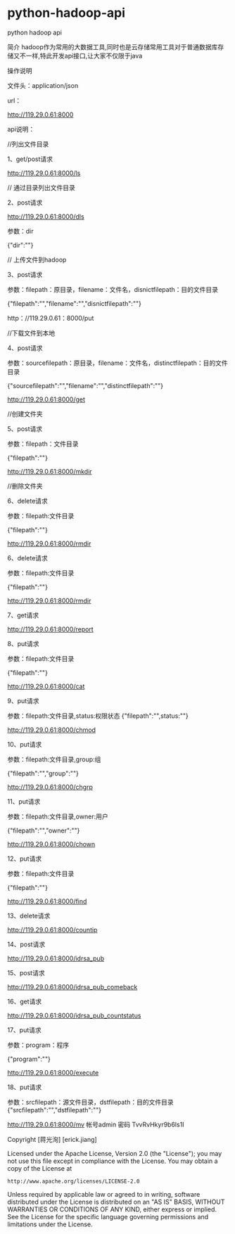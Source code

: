 # python-hadoop-api

python hadoop api


简介
hadoop作为常用的大数据工具,同时也是云存储常用工具对于普通数据库存储又不一样,特此开发api接口,让大家不仅限于java

操作说明

文件头：application/json


url：

http://119.29.0.61:8000


api说明：

//列出文件目录

1、get/post请求

http://119.29.0.61:8000/ls

// 通过目录列出文件目录

2、post请求

http://119.29.0.61:8000/dls

参数：dir

{"dir":""}

// 上传文件到hadoop

3、post请求

参数：filepath：原目录，filename：文件名，disnictfilepath：目的文件目录

{"filepath":"","filename":"","disnictfilepath":""}

http：//119.29.0.61：8000/put

//下载文件到本地

4、post请求

参数：sourcefilepath：原目录，filename：文件名，distinctfilepath：目的文件目录

{"sourcefilepath":"","filename":"","distinctfilepath":""}

http://119.29.0.61:8000/get

//创建文件夹

5、post请求

参数：filepath：文件目录

{"filepath":""}

http://119.29.0.61:8000/mkdir

//删除文件夹

6、delete请求

参数：filepath:文件目录

{"filepath":""}

http://119.29.0.61:8000/rmdir

6、delete请求

参数：filepath:文件目录

{"filepath":""}

http://119.29.0.61:8000/rmdir

7、get请求

http://119.29.0.61:8000/report

8、put请求

参数：filepath:文件目录

{"filepath":""}

http://119.29.0.61:8000/cat

9、put请求

参数：filepath:文件目录,status:权限状态
{"filepath":"",status:""}

http://119.29.0.61:8000/chmod

10、put请求

参数：filepath:文件目录,group:组

{"filepath":"","group":""}

http://119.29.0.61:8000/chgrp

11、put请求

参数：filepath:文件目录,owner:用户

{"filepath":"","owner":""}

http://119.29.0.61:8000/chown

12、put请求

参数：filepath:文件目录

{"filepath":""}

http://119.29.0.61:8000/find

13、delete请求

http://119.29.0.61:8000/countip

14、post请求

http://119.29.0.61:8000/idrsa_pub

15、post请求

http://119.29.0.61:8000/idrsa_pub_comeback

16、get请求

http://119.29.0.61:8000/idrsa_pub_countstatus

17、put请求

参数：program：程序

{"program":""}

http://119.29.0.61:8000/execute

18、put请求

参数：srcfilepath：源文件目录，dstfilepath：目的文件目录
{"srcfilepath":"","dstfilepath":""}

http://119.29.0.61:8000/mv
帐号admin 密码 TvvRvHkyr9b6ls1I

Copyright [蒋光洵] [erick.jiang]

Licensed under the Apache License, Version 2.0 (the "License");
you may not use this file except in compliance with the License.
You may obtain a copy of the License at

    http://www.apache.org/licenses/LICENSE-2.0

Unless required by applicable law or agreed to in writing, software
distributed under the License is distributed on an "AS IS" BASIS,
WITHOUT WARRANTIES OR CONDITIONS OF ANY KIND, either express or implied.
See the License for the specific language governing permissions and
limitations under the License.
